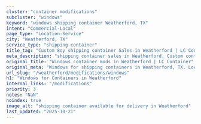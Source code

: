 ```yaml
---
cluster: "container modifications"
subcluster: "windows"
keyword: "windows shipping container Weatherford, TX"
intent: "Commercial-Local"
page_type: "Location-Service"
city: "Weatherford, TX"
service_type: "shipping container"
title_tag: "Custom 8oy shipping container Sales in Weatherford | LC Container"
meta_description: "shipping container sales in Weatherford. Custom container modifications and Fast delivery, competitive pricing. Serving modifications area. Quote ID: S30. Call (214) 524-4168 for your free quote today."
original_title: "Windows container mods in Weatherford | LC Container"
original_meta: "Windows for shipping containers in Weatherford, TX. Local fabrication & pro install. LC Container — Since 2003. Get a quote."
url_slug: "/weatherford/modifications/windows"
h1: "Windows for Containers in Weatherford"
internal_links: "/modifications"
priority: 3
notes: "NaN"
noindex: true
image_alt: "shipping container available for delivery in Weatherford"
last_updated: "2025-10-21"
---
```


<!-- TODO: Add unique city/inventory copy, images, and internal links here. -->
